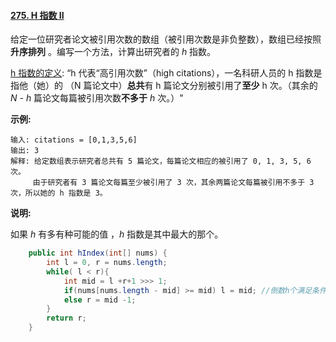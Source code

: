 #### [275. H 指数 II](https://leetcode-cn.com/problems/h-index-ii/)

给定一位研究者论文被引用次数的数组（被引用次数是非负整数），数组已经按照 **升序排列** 。编写一个方法，计算出研究者的 *h* 指数。

[h 指数的定义](https://baike.baidu.com/item/h-index/3991452?fr=aladdin): “h 代表“高引用次数”（high citations），一名科研人员的 h 指数是指他（她）的 （N 篇论文中）**总共**有 h 篇论文分别被引用了**至少** h 次。（其余的 *N - h* 篇论文每篇被引用次数**不多于** *h* 次。）"

**示例:**

```
输入: citations = [0,1,3,5,6]
输出: 3 
解释: 给定数组表示研究者总共有 5 篇论文，每篇论文相应的被引用了 0, 1, 3, 5, 6 次。
     由于研究者有 3 篇论文每篇至少被引用了 3 次，其余两篇论文每篇被引用不多于 3 次，所以她的 h 指数是 3。
```

**说明:**

如果 *h* 有多有种可能的值 ，*h* 指数是其中最大的那个。

```java
    public int hIndex(int[] nums) {
        int l = 0, r = nums.length;
        while( l < r){
            int mid = l +r+1 >>> 1;
            if(nums[nums.length - mid] >= mid) l = mid; //倒数h个满足条件
            else r = mid -1;
        }
        return r;
    }
```

